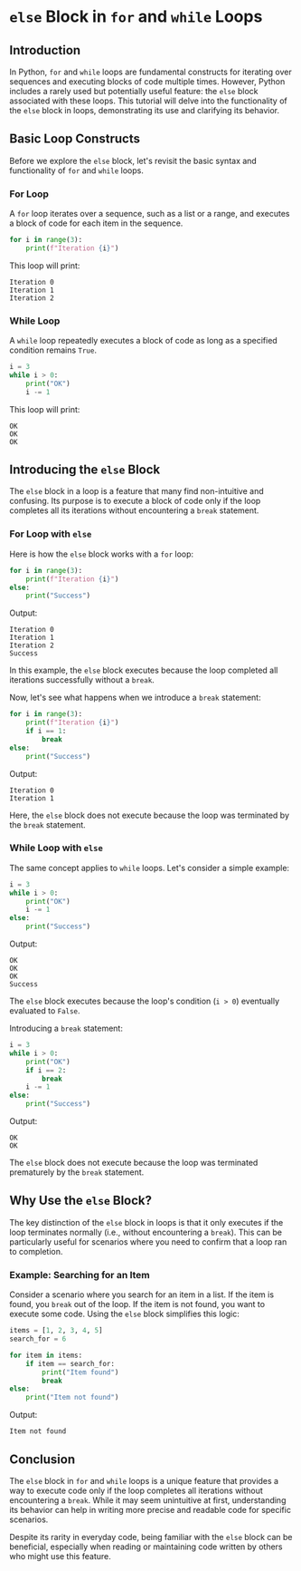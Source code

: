 
# `else` Block in `for` and `while` Loops

## Introduction

In Python, `for` and `while` loops are fundamental constructs for iterating over sequences and executing blocks of code multiple times. However, Python includes a rarely used but potentially useful feature: the `else` block associated with these loops. This tutorial will delve into the functionality of the `else` block in loops, demonstrating its use and clarifying its behavior.

## Basic Loop Constructs

Before we explore the `else` block, let's revisit the basic syntax and functionality of `for` and `while` loops.

### For Loop

A `for` loop iterates over a sequence, such as a list or a range, and executes a block of code for each item in the sequence.

```python
for i in range(3):
    print(f"Iteration {i}")
```

This loop will print:

```
Iteration 0
Iteration 1
Iteration 2
```

### While Loop

A `while` loop repeatedly executes a block of code as long as a specified condition remains `True`.

```python
i = 3
while i > 0:
    print("OK")
    i -= 1
```

This loop will print:

```
OK
OK
OK
```

## Introducing the `else` Block

The `else` block in a loop is a feature that many find non-intuitive and confusing. Its purpose is to execute a block of code only if the loop completes all its iterations without encountering a `break` statement.

### For Loop with `else`

Here is how the `else` block works with a `for` loop:

```python
for i in range(3):
    print(f"Iteration {i}")
else:
    print("Success")
```

Output:

```
Iteration 0
Iteration 1
Iteration 2
Success
```

In this example, the `else` block executes because the loop completed all iterations successfully without a `break`.

Now, let's see what happens when we introduce a `break` statement:

```python
for i in range(3):
    print(f"Iteration {i}")
    if i == 1:
        break
else:
    print("Success")
```

Output:

```
Iteration 0
Iteration 1
```

Here, the `else` block does not execute because the loop was terminated by the `break` statement.

### While Loop with `else`

The same concept applies to `while` loops. Let's consider a simple example:

```python
i = 3
while i > 0:
    print("OK")
    i -= 1
else:
    print("Success")
```

Output:

```
OK
OK
OK
Success
```

The `else` block executes because the loop's condition (`i > 0`) eventually evaluated to `False`.

Introducing a `break` statement:

```python
i = 3
while i > 0:
    print("OK")
    if i == 2:
        break
    i -= 1
else:
    print("Success")
```

Output:

```
OK
OK
```

The `else` block does not execute because the loop was terminated prematurely by the `break` statement.

## Why Use the `else` Block?

The key distinction of the `else` block in loops is that it only executes if the loop terminates normally (i.e., without encountering a `break`). This can be particularly useful for scenarios where you need to confirm that a loop ran to completion.

### Example: Searching for an Item

Consider a scenario where you search for an item in a list. If the item is found, you `break` out of the loop. If the item is not found, you want to execute some code. Using the `else` block simplifies this logic:

```python
items = [1, 2, 3, 4, 5]
search_for = 6

for item in items:
    if item == search_for:
        print("Item found")
        break
else:
    print("Item not found")
```

Output:

```
Item not found
```

## Conclusion

The `else` block in `for` and `while` loops is a unique feature that provides a way to execute code only if the loop completes all iterations without encountering a `break`. While it may seem unintuitive at first, understanding its behavior can help in writing more precise and readable code for specific scenarios.

Despite its rarity in everyday code, being familiar with the `else` block can be beneficial, especially when reading or maintaining code written by others who might use this feature.
